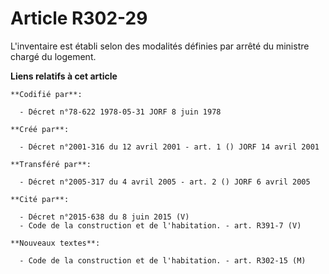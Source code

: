 # Article R302-29

L'inventaire est établi selon des modalités définies par arrêté du ministre chargé du logement.

**Liens relatifs à cet article**

	**Codifié par**:

	  - Décret n°78-622 1978-05-31 JORF 8 juin 1978

	**Créé par**:

	  - Décret n°2001-316 du 12 avril 2001 - art. 1 () JORF 14 avril 2001

	**Transféré par**:

	  - Décret n°2005-317 du 4 avril 2005 - art. 2 () JORF 6 avril 2005

	**Cité par**:

	  - Décret n°2015-638 du 8 juin 2015 (V)
	  - Code de la construction et de l'habitation. - art. R391-7 (V)

	**Nouveaux textes**:

	  - Code de la construction et de l'habitation. - art. R302-15 (M)
